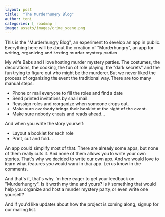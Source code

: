 ```yaml
---
layout: post
title:  "The Murderhungry Blog"
author: toni
categories: [ roadmap ]
image: assets/images/crime_scene.png
---
```

This is the "Murderhungry Blog", an experiment to develop an app in public. Everything here will be about the creation of "Murderhungry", an app for writing, organizing and hosting murder mystery parties. 

My wife Babs and I love hosting murder mystery parties. The costumes, the decorations, the cooking, the fun of role playing, the "dark secrets" and the fun trying to figure out who might be the murderer. But we never liked the process of organizing the event the traditional way. There are too many manual steps:

- Phone or mail everyone to fill the roles and find a date
- Send printed invitations by snail mail.
- Reassign roles and reorganize when someone drops out.
- Make sure everbody brings their booklet at the night of the event.
- Make sure nobody cheats and reads ahead...

And when you write the story yourself:
- Layout a booklet for each role 
- Print, cut and fold...

An app could simplify most of that. There are already some apps, but none of them really cuts it. And none of them allows you to write your own stories. That's why we decided to write our own app. And we would love to learn what features *you* would want in that app. Let us know in the comments.

And that's it, that's why I'm here eager to get your feedback on "Murderhungry". Is it worth my time and yours? Is it something that would help you organize and host a murder mystery party, or even write one yourself? 

And if you'd like updates about how the project is coming along, signup for our mailing list.